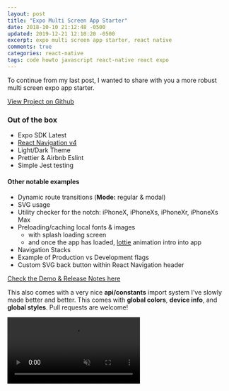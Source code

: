 ```yaml
---
layout: post
title: "Expo Multi Screen App Starter"
date: 2018-10-10 21:12:48 -0500
updated: 2019-12-21 12:10:20 -0500
excerpt: expo multi screen app starter, react native
comments: true
categories: react-native
tags: code howto javascript react-native react expo
---
```


To continue from my last post, I wanted to share with you a more robust multi screen expo app starter.

<a href="https://github.com/calebnance/expo-multi-screen-starter" class="btn btn-outline-dark">View Project on Github</a>

### Out of the box

- Expo SDK Latest
- [React Navigation v4](https://reactnavigation.org/docs/en/getting-started.html)
- Light/Dark Theme
- Prettier &amp; Airbnb Eslint
- Simple Jest testing

#### Other notable examples

- Dynamic route transitions (**Mode:** regular & modal)
- SVG usage
- Utility checker for the notch: iPhoneX, iPhoneXs, iPhoneXr, iPhoneXs Max
- Preloading/caching local fonts & images
  - with splash loading screen
  - and once the app has loaded, [lottie](https://airbnb.io/lottie/) animation intro into app
- Navigation Stacks
- Example of Production vs Development flags
- Custom SVG back button within React Navigation header

[Check the Demo & Release Notes here](https://github.com/calebnance/expo-multi-screen-starter#demo-and-release-notes)

This also comes with a very nice **api/constants** import system I've slowly made better and better. This comes with **global colors**, **device info**, and **global styles**. Pull requests are welcome!

<div class="video-wrapper">
  <video class="video vid-mw" autoplay loop muted playsinline>
    <source src="/assets/videos/expo/multi-screen-starter-v0.0.2.mp4" type="video/mp4">
  </video>
</div>

